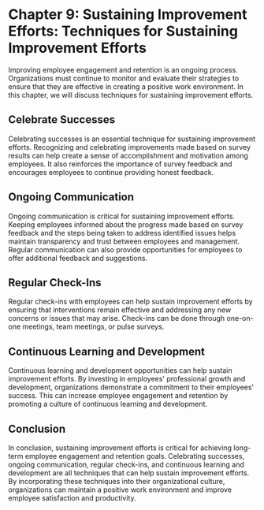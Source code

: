 Chapter 9: Sustaining Improvement Efforts: Techniques for Sustaining Improvement Efforts
========================================================================================

Improving employee engagement and retention is an ongoing process. Organizations must continue to monitor and evaluate their strategies to ensure that they are effective in creating a positive work environment. In this chapter, we will discuss techniques for sustaining improvement efforts.

Celebrate Successes
-------------------

Celebrating successes is an essential technique for sustaining improvement efforts. Recognizing and celebrating improvements made based on survey results can help create a sense of accomplishment and motivation among employees. It also reinforces the importance of survey feedback and encourages employees to continue providing honest feedback.

Ongoing Communication
---------------------

Ongoing communication is critical for sustaining improvement efforts. Keeping employees informed about the progress made based on survey feedback and the steps being taken to address identified issues helps maintain transparency and trust between employees and management. Regular communication can also provide opportunities for employees to offer additional feedback and suggestions.

Regular Check-Ins
-----------------

Regular check-ins with employees can help sustain improvement efforts by ensuring that interventions remain effective and addressing any new concerns or issues that may arise. Check-ins can be done through one-on-one meetings, team meetings, or pulse surveys.

Continuous Learning and Development
-----------------------------------

Continuous learning and development opportunities can help sustain improvement efforts. By investing in employees' professional growth and development, organizations demonstrate a commitment to their employees' success. This can increase employee engagement and retention by promoting a culture of continuous learning and development.

Conclusion
----------

In conclusion, sustaining improvement efforts is critical for achieving long-term employee engagement and retention goals. Celebrating successes, ongoing communication, regular check-ins, and continuous learning and development are all techniques that can help sustain improvement efforts. By incorporating these techniques into their organizational culture, organizations can maintain a positive work environment and improve employee satisfaction and productivity.
